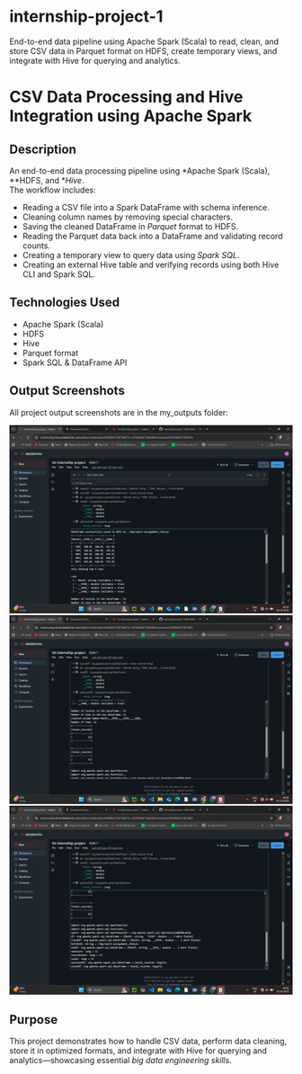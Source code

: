 # internship-project-1
End-to-end data pipeline using Apache Spark (Scala) to read, clean, and store CSV data in Parquet format on HDFS, create temporary views, and integrate with Hive for querying and analytics.
# CSV Data Processing and Hive Integration using Apache Spark

## Description
An end-to-end data processing pipeline using *Apache Spark (Scala), **HDFS, and **Hive*.  
The workflow includes:  

- Reading a CSV file into a Spark DataFrame with schema inference.  
- Cleaning column names by removing special characters.  
- Saving the cleaned DataFrame in *Parquet* format to HDFS.  
- Reading the Parquet data back into a DataFrame and validating record counts.  
- Creating a temporary view to query data using *Spark SQL*.  
- Creating an external Hive table and verifying records using both Hive CLI and Spark SQL.  

## Technologies Used
- Apache Spark (Scala)  
- HDFS  
- Hive  
- Parquet format  
- Spark SQL & DataFrame API  

## Output Screenshots

All project output screenshots are in the my_outputs folder:

![Screenshot 1](my_outputs/Screenshot%202025-10-03%20093557.png)
![Screenshot 2](my_outputs/Screenshot%202025-10-03%20093646.png)
![Screenshot 3](my_outputs/Screenshot%202025-10-03%20093701.png)

## Purpose
This project demonstrates how to handle CSV data, perform data cleaning, store it in optimized formats, and integrate with Hive for querying and analytics—showcasing essential *big data engineering skills*.
